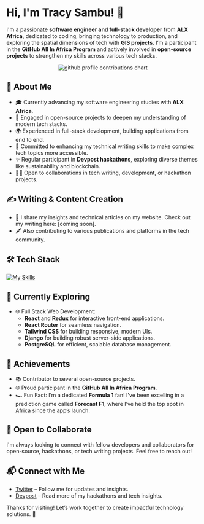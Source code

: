 # Hi, I'm Tracy Sambu! 👋

I'm a passionate **software engineer and full-stack developer** from **ALX Africa**, dedicated to coding, bringing technology to production, and exploring the spatial dimensions of tech with **GIS projects**. I’m a participant in the **GitHub All In Africa Program** and actively involved in **open-source projects** to strengthen my skills across various tech stacks.

<p align="center" >
	<picture>
	  <source media="(prefers-color-scheme: dark)"  srcset="https://raw.githubusercontent.com/<sambutracy>/<sambutracy>/output-3d-contrib/night.svg" />
	  <source media="(prefers-color-scheme: light)" srcset="https://raw.githubusercontent.com/<sambutracy>/<sambutracy>/output-3d-contrib/day.svg" />
	  <img alt="github profile contributions chart"    src="https://raw.githubusercontent.com/<sambutracy>/<sambutracy>/output-3d-contrib/day.svg" />
	</picture>
</p>

## 🚀 About Me

- 🎓 Currently advancing my software engineering studies with **ALX Africa**.
- 💼 Engaged in open-source projects to deepen my understanding of modern tech stacks.
- 🌍 Experienced in full-stack development, building applications from end to end.
- 📝 Committed to enhancing my technical writing skills to make complex tech topics more accessible.
- ✨ Regular participant in **Devpost hackathons**, exploring diverse themes like sustainability and blockchain.
- 👩‍💻 Open to collaborations in tech writing, development, or hackathon projects.

## ✍️ Writing & Content Creation

- 📝 I share my insights and technical articles on my website. Check out my writing here: [coming soon].
- 🖋️ Also contributing to various publications and platforms in the tech community.


## 🛠️ Tech Stack

[![My Skills](https://skillicons.dev/icons?i=js,html,css,wasm,react,django,postgres)](https://skillicons.dev)

## 🌱 Currently Exploring

- 🌐 Full Stack Web Development:
  - **React** and **Redux** for interactive front-end applications.
  - **React Router** for seamless navigation.
  - **Tailwind CSS** for building responsive, modern UIs.
  - **Django** for building robust server-side applications.
  - **PostgreSQL** for efficient, scalable database management.

## 🌟 Achievements

- 📚 Contributor to several open-source projects.
- 🌐 Proud participant in the **GitHub All In Africa Program**.
- 🏎️ Fun Fact: I’m a dedicated **Formula 1** fan! I've been excelling in a prediction game called **Forecast F1**, where I’ve held the top spot in Africa since the app’s launch.

## 🤝 Open to Collaborate

I'm always looking to connect with fellow developers and collaborators for open-source, hackathons, or tech writing projects. Feel free to reach out!

## 📬 Connect with Me

- [Twitter](https://x.com/sambu_tracy) – Follow me for updates and insights.
- [Devpost](https://devpost.com/tracysambut?ref_content=user-portfolio&ref_feature=portfolio&ref_medium=global-nav) – Read more of my hackathons and tech insights.

Thanks for visiting! Let’s work together to create impactful technology solutions. 🚀
